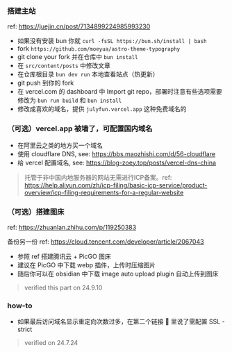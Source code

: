 ### 搭建主站

ref: https://juejin.cn/post/7134899224985993230

- 如果没有安装 bun 你就 `curl -fsSL https://bun.sh/install | bash`
- fork `https://github.com/moeyua/astro-theme-typography`
- git clone your fork 并在仓库中 `bun install`
- 在 `src/content/posts` 中修改文章
- 在仓库根目录 `bun dev run` 本地查看站点（热更新）
- git push 到你的 fork
- 在 vercel.com 的 dashboard 中 Import git repo，部署时注意有些选项需要修改为 `bun run build` 和 `bun install`
- 修改成喜欢的域名，提供 `julyfun.vercel.app` 这种免费域名的

### （可选）vercel.app 被墙了，可配置国内域名

- 在阿里云之类的地方买一个域名
- 使用 cloudflare DNS, see: https://bbs.maozhishi.com/d/56-cloudflare
- 给 vercel 配置域名, see: https://blog-zoey.top/posts/vercel-dns-china

> 托管于非中国内地服务器的网站无需进行ICP备案。ref: https://help.aliyun.com/zh/icp-filing/basic-icp-service/product-overview/icp-filing-requirements-for-a-regular-website

### （可选）搭建图床

ref: https://zhuanlan.zhihu.com/p/119250383

备份另一份 ref: https://cloud.tencent.com/developer/article/2067043

- 参照 ref 搭建腾讯云 + PicGO 图床
- 建议在 PicGO 中下载 webp 插件，上传时压缩图片
- 随后你可以在 obsidian 中下载 image auto upload plugin 自动上传到图床

> verified this part on 24.9.10

### how-to

- 如果最后访问域名显示重定向次数过多，在第二个链接 🔗 里说了需配置 SSL - strict

> verified on 24.7.24


